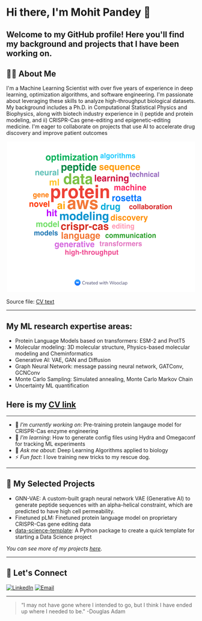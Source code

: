 # Hi there, I'm Mohit Pandey 👋

Welcome to my GitHub profile! Here you'll find my background and projects that I have been working on.
---

## 🧑‍💻 About Me
I'm a Machine Learning Scientist with over five years of experience in deep learning, optimization algorithms, and software engineering. I'm passionate about leveraging these skills to analyze high-throughput biological datasets. My background includes a Ph.D. in Computational Statistical Physics and Biophysics, along with biotech industry experience in i)  peptide and protein modeling, and ii) CRISPR-Cas gene-editing and epigenetic-editing medicine. I'm eager to collaborate on projects that use AI to accelerate drug discovery and improve patient outcomes

<center> <img src="Mohit_skills_wordcloud.jpg" width="500" height="400">      </center>

Source file: [CV text](https://github.com/mohitpandey92/mohitpandey92/blob/main/CV_text_for_word_cloud.txt) 


---
## My ML research expertise areas:
- Protein Language Models based on transformers: ESM-2 and ProtT5
- Molecular modeling: 3D molecular structure, Physics-based molecular modeling and Cheminformatics
- Generative AI: VAE, GAN and Diffusion
- Graph Neural Network: message passing neural network, GATConv, GCNConv
- Monte Carlo Sampling: Simulated annealing, Monte Carlo Markov Chain
- Uncertainty ML quantification

Here is my [CV link](https://github.com/mohitpandey92/mohitpandey92/blob/main/Mohit_Pandey_CV_July_2025.pdf)
---

---

- 🔭 *I’m currently working on*: Pre-training protein langauge model for CRISPR-Cas enzyme engineering
- 🌱 *I’m learning*: How to generate config files using Hydra and Omegaconf for tracking ML experiments
- 💬 *Ask me about*: Deep Learning Algorithms applied to biology
- ⚡ *Fun fact*: I love training new tricks to my rescue dog.

---

## 📂 My Selected Projects

- GNN-VAE: A custom-built graph neural network VAE (Generative AI) to generate peptide sequences with an alpha-helical constraint, which are predicted to have high cell permeability.
- Finetuned pLM: Finetuned protein language model on proprietary CRISPR-Cas gene editing data
- [data-science-template](https://github.com/mohitpandey92/pyproject-template): A Python package to create a quick template for starting a Data Science project

*You can see more of my projects [here](https://github.com/mohitpandey92?tab=repositories).*

---



## 🤝 Let's Connect

[![LinkedIn](https://img.shields.io/badge/LinkedIn-blue?style=flat&logo=linkedin)](https://www.linkedin.com/in/mohit-pandey-1a853367/)
[![Email](https://img.shields.io/badge/Email-red?style=flat&logo=gmail)](mailto:mpandey@bu.edu)

---

> “I may not have gone where I intended to go, but I think I have ended up where I needed to be." -Douglas Adam



